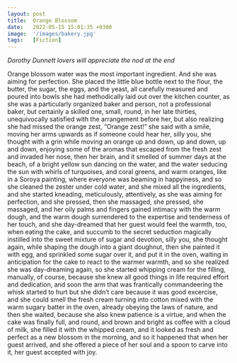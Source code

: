 ```yaml
---
layout: post
title:  Orange Blossom
date:   2022-05-15 15:01:35 +0300
image:  '/images/bakery.jpg'
tags:   [Fiction]
---
```

*Dorothy Dunnett lovers will appreciate the nod at the end*

Orange blossom water was the most important ingredient. And she was aiming for perfection. She placed the little blue bottle next to the flour, the butter, the sugar, the eggs, and the yeast, all carefully measured and poured into bowls she had methodically laid out over the kitchen counter, as she was a particularly organized baker and person, not a professional baker, but certainly a skilled one, small, round, in her late thirties, unequivocally satisfied with the arrangement before her, but also realizing she had missed the orange zest, “Orange zest!” she said with a smile, moving her arms upwards as if someone could hear her, silly you, she thought with a grin while moving an orange up and down, up and down, up and down, enjoying some of the aromas that escaped from the fresh zest and invaded her nose, then her brain, and it smelled of summer days at the beach, of a bright yellow sun dancing on the water, and the water seducing the sun with whirls of turquoises, and coral greens, and warm oranges, like in a Soroya painting, where everyone was beaming in happyiness, and so she cleaned the zester under cold water, and she mixed all the ingredients, and she started kneading, meticulously, attentively, as she was aiming for perfection, and she pressed, then she massaged, she pressed, she massaged, and her oily palms and fingers gained intimacy with the warm dough, and the warm dough surrendered to the expertise and tenderness of her touch, and she day-dreamed that her guest would feel the warmth, too, when eating the cake, and succumb to the secret seduction magically instilled into the sweet mixture of sugar and devotion, silly you, she thought again, while shaping the dough into a giant doughnut, then she painted it with egg, and sprinkled some sugar over it, and put it in the oven, waiting in anticipation for the cake to react to the warmer warmth, and so she realized she was day-dreaming again, so she started whipping cream for the filling, manually, of course, because she knew all good things in life required effort and dedication, and soon the arm that was frantically commandeering the whisk started to hurt but she didn’t care because it was good excercise, and she could smell the fresh cream turning into cotton mixed with the warm sugary batter in the oven, already obeying the laws of nature, and then she waited, because she also knew patience is a virtue, and when the cake was finally full, and round, and brown and bright as coffee with a cloud of milk, she filled it with the whipped cream, and it looked as fresh and perfect as a new blossom in the morning, and so it happened that when her guest arrived, and she offered a piece of her soul and a spoon to carve into it, her guest accepted with joy.